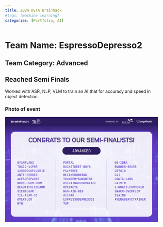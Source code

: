 ```yaml
---
title: 2024 DSTA Brainhack
#tags: [machine learning]
categories: [Portfolio, AI]
---
```


# Team Name: EspressoDepresso2
## Team Category: Advanced
## Reached Semi Finals

Worked with ASR, NLP, VLM to train an AI that for accuracy and speed in object detection.

### Photo of event
![](/assets/images/2019_DSTA.png)


